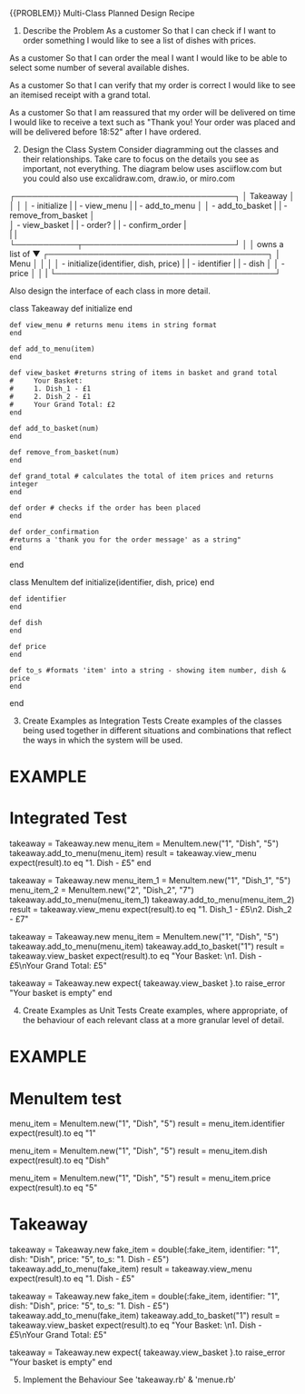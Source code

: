{{PROBLEM}} Multi-Class Planned Design Recipe
1. Describe the Problem
As a customer
So that I can check if I want to order something
I would like to see a list of dishes with prices.

As a customer
So that I can order the meal I want
I would like to be able to select some number of several available dishes.

As a customer
So that I can verify that my order is correct
I would like to see an itemised receipt with a grand total.

As a customer
So that I am reassured that my order will be delivered on time
I would like to receive a text such as "Thank you! Your order was placed and will be delivered before 18:52" after I have ordered.

2. Design the Class System
Consider diagramming out the classes and their relationships. Take care to focus on the details you see as important, not everything. The diagram below uses asciiflow.com but you could also use excalidraw.com, draw.io, or miro.com

┌───────────────────────────────────────┐
│ Takeaway                              │
│                                       │ 
│ - initialize                          |
| - view_menu                           |
| - add_to_menu                         │
│ - add_to_basket                       |
| - remove_from_basket                  │         
│ - view_basket                         |
| - order?                              |
| - confirm_order                       |  
|                                       |           
└───────────┬───────────────────────────┘ 
            │
            │ owns a list of
            ▼
┌───────────────────────────────────────┐
│ Menu                                  │
│                                       │
│ - initialize(identifier, dish, price) |
| - identifier                          |
| - dish                                │
│ - price                               │
│                                       |
└───────────────────────────────────────┘
    

Also design the interface of each class in more detail.

class Takeaway
    def initialize
    end

    def view_menu # returns menu items in string format
    end

    def add_to_menu(item)
    end

    def view_basket #returns string of items in basket and grand total 
    #     Your Basket: 
    #     1. Dish_1 - £1
    #     2. Dish_2 - £1
    #     Your Grand Total: £2
    end

    def add_to_basket(num) 
    end

    def remove_from_basket(num)
    end

    def grand_total # calculates the total of item prices and returns integer
    end

    def order # checks if the order has been placed
    end

    def order_confirmation 
    #returns a 'thank you for the order message' as a string"
    end
end

class MenuItem
    def initialize(identifier, dish, price)
    end
  
    def identifier
    end
  
    def dish
    end
  
    def price
    end

    def to_s #formats 'item' into a string - showing item number, dish & price
    end
  end

3. Create Examples as Integration Tests
Create examples of the classes being used together in different situations and combinations that reflect the ways in which the system will be used.

# EXAMPLE

# Integrated Test

takeaway = Takeaway.new
menu_item = MenuItem.new("1", "Dish", "5")
takeaway.add_to_menu(menu_item)
result = takeaway.view_menu
expect(result).to eq "1. Dish - £5"
end

takeaway = Takeaway.new
menu_item_1 = MenuItem.new("1", "Dish_1", "5")
menu_item_2 = MenuItem.new("2", "Dish_2", "7")
takeaway.add_to_menu(menu_item_1)
takeaway.add_to_menu(menu_item_2)
result = takeaway.view_menu
expect(result).to eq "1. Dish_1 - £5\n2. Dish_2 - £7" 

takeaway = Takeaway.new
menu_item = MenuItem.new("1", "Dish", "5")
takeaway.add_to_menu(menu_item)
takeaway.add_to_basket("1")
result = takeaway.view_basket
expect(result).to eq "Your Basket: \n1. Dish - £5\nYour Grand Total: £5"

takeaway = Takeaway.new
expect{ takeaway.view_basket }.to raise_error "Your basket is empty"
end


4. Create Examples as Unit Tests
Create examples, where appropriate, of the behaviour of each relevant class at a more granular level of detail.

# EXAMPLE

# MenuItem test

menu_item = MenuItem.new("1", "Dish", "5")
result = menu_item.identifier
expect(result).to eq "1"

menu_item = MenuItem.new("1", "Dish", "5")
result = menu_item.dish
expect(result).to eq "Dish"

menu_item = MenuItem.new("1", "Dish", "5")
result = menu_item.price
expect(result).to eq "5"



# Takeaway 
takeaway = Takeaway.new
fake_item = double(:fake_item, identifier: "1", dish: "Dish", price: "5", to_s: "1. Dish - £5")
takeaway.add_to_menu(fake_item)
result = takeaway.view_menu
expect(result).to eq "1. Dish - £5"

takeaway = Takeaway.new
fake_item = double(:fake_item, identifier: "1", dish: "Dish", price: "5", to_s: "1. Dish - £5")
takeaway.add_to_menu(fake_item)
takeaway.add_to_basket("1")
result = takeaway.view_basket
expect(result).to eq "Your Basket: \n1. Dish - £5\nYour Grand Total: £5"

takeaway = Takeaway.new
expect{ takeaway.view_basket }.to raise_error "Your basket is empty"
end


5. Implement the Behaviour
See 'takeaway.rb' & 'menue.rb'